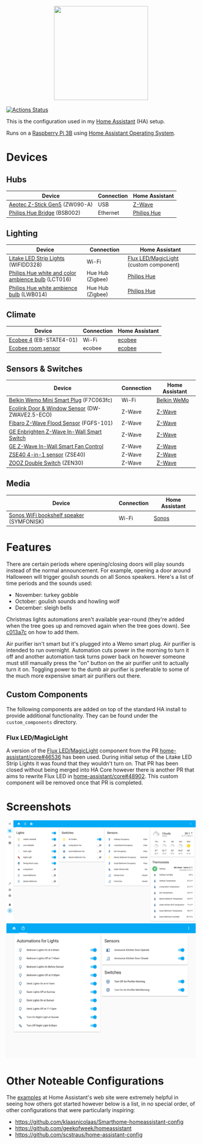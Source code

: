 <p align="center">
<img src="https://github.com/home-assistant/assets/blob/master/misc/loading-screen.gif" width="250" height="250" />
</p>

[![Actions Status](https://github.com/tetsuo13/home-assistant/workflows/Test%20config/badge.svg)](https://github.com/tetsuo13/home-assistant/actions)

This is the configuration used in my [Home Assistant](https://home-assistant.io/) (HA) setup.

Runs on a [Raspberry Pi 3B](https://www.raspberrypi.org/products/raspberry-pi-3-model-b/) using [Home Assistant Operating System](https://github.com/home-assistant/operating-system).

# Devices

## Hubs

| Device | Connection | Home Assistant |
| ------ | ---------- | -------------- |
| [Aeotec Z-Stick Gen5](https://aeotec.com/z-wave-usb-stick/index.html) (ZW090-A) | USB | [Z-Wave](https://www.home-assistant.io/integrations/zwave/) |
| [Philips Hue Bridge](https://www2.meethue.com/en-us/p/hue-bridge/046677458478) (BSB002) | Ethernet | [Philips Hue](https://www.home-assistant.io/integrations/hue) |

## Lighting

| Device | Connection | Home Assistant |
| ------ | ---------- | -------------- |
| [Litake LED Strip Lights](https://www.litakeled.com/collections/party-lights/products/litake-led-strip-lights-32-8ft) (WIFIDD328) | Wi-Fi | [Flux LED/MagicLight](https://www.home-assistant.io/integrations/flux_led/) (custom component) |
| [Philips Hue white and color ambience bulb](https://www2.meethue.com/en-us/p/hue-white-and-color-ambiance-single-bulb-e26/046677464486) (LCT016) | Hue Hub (Zigbee) | [Philips Hue](https://www.home-assistant.io/integrations/hue) |
| [Philips Hue white ambience bulb](https://www2.meethue.com/en-us/p/hue-single-bulb-e26/046677461003) (LWB014) | Hue Hub (Zigbee) | [Philips Hue](https://www.home-assistant.io/integrations/hue) |

## Climate

| Device | Connection | Home Assistant |
| ------ | ---------- | -------------- |
| [Ecobee 4](https://www.ecobee.com/en-us/smart-thermostats/smart-wifi-thermostat-with-voice-control/) (EB-STATE4-01) | Wi-Fi | [ecobee](https://www.home-assistant.io/integrations/ecobee) |
| [Ecobee room sensor](https://www.ecobee.com/room-sensors/) | ecobee | [ecobee](https://www.home-assistant.io/integrations/ecobee) |

## Sensors & Switches

| Device | Connection | Home Assistant |
| ------ | ---------- | -------------- |
| [Belkin Wemo Mini Smart Plug](https://www.belkin.com/us/support-article?articleNum=226110) (F7C063fc) | Wi-Fi | [Belkin WeMo](https://www.home-assistant.io/integrations/wemo) |
| [Ecolink Door & Window Sensor](https://discoverecolink.com/product/z-wave-door-window-sensor-oem/) (DW-ZWAVE2.5-ECO) | Z-Wave | [Z-Wave](https://www.home-assistant.io/integrations/zwave) |
| [Fibaro Z-Wave Flood Sensor](https://www.fibaro.com/en/products/flood-sensor/) (FGFS-101) | Z-Wave | [Z-Wave](https://www.home-assistant.io/integrations/zwave) |
| [GE Enbrighten Z-Wave In-Wall Smart Switch](https://byjasco.com/ge-enbrighten-z-wave-commercial-grade-wall-smart-switch-quickfit-and-simplewire) | Z-Wave | [Z-Wave](https://www.home-assistant.io/integrations/zwave) |
| [GE Z-Wave In-Wall Smart Fan Control](https://byjasco.com/catalog/product/view/id/3334/s/ge-z-wave-plus-wall-smart-fan-control/) | Z-Wave | [Z-Wave](https://www.home-assistant.io/integrations/zwave) |
| [ZSE40 4-in-1 sensor](https://www.getzooz.com/zooz-zse40-4-in-1-sensor.html) (ZSE40) | Z-Wave | [Z-Wave](https://www.home-assistant.io/integrations/zwave) |
| [ZOOZ Double Switch](https://www.getzooz.com/zooz-zen30-double-switch.html) (ZEN30) | Z-Wave | [Z-Wave](https://www.home-assistant.io/integrations/zwave) |

## Media

| Device | Connection | Home Assistant |
| ------ | ---------- | -------------- |
| [Sonos WiFi bookshelf speaker](https://www.sonos.com/en-us/symfonisk-by-sonos-and-ikea) (SYMFONISK) | Wi-Fi | [Sonos](https://www.home-assistant.io/integrations/sonos) |

# Features

There are certain periods where opening/closing doors will play sounds instead of the normal announcement. For example, opening a door around Halloween will trigger goulish sounds on all Sonos speakers. Here's a list of time periods and the sounds used:

* November: turkey gobble
* October: goulish sounds and howling wolf
* December: sleigh bells

Christmas lights automations aren't available year-round (they're added when the tree goes up and removed again when the tree goes down). See [c013a7c](https://github.com/tetsuo13/home-assistant-config/commit/c013a7c10aa19f6366598c1a0cd125f82ec8b465) on how to add them.

Air purifier isn't smart but it's plugged into a Wemo smart plug. Air purifier is intended to run overnight. Automation cuts power in the morning to turn it off and another automation task turns power back on however someone must still manually press the "on" button on the air purifier unit to actually turn it on. Toggling power to the dumb air purifier is preferable to some of the much more expensive smart air purifiers out there.

## Custom Components

The following components are added on top of the standard HA install to provide additional functionality. They can be found under the `custom_components` directory.

### Flux LED/MagicLight

A version of the [Flux LED/MagicLight](https://www.home-assistant.io/integrations/flux_led/) component from the PR [home-assistant/core#46536](https://github.com/home-assistant/core/pull/46536) has been used. During initial setup of the Litake LED Strip Lights it was found that they wouldn't turn on. That PR has been closed without being merged into HA Core however there is another PR that aims to rewrite Flux LED in [home-assistant/core#48902](https://github.com/home-assistant/core/pull/48902). This custom component will be removed once that PR is completed.

# Screenshots

![UI](screenshots/home.png "Home page")
![UI](screenshots/automations.png "Automations")

# Other Noteable Configurations

The [examples](https://www.home-assistant.io/examples/) at Home Assistant's web site were extremely helpful in seeing how others got started however below is a list, in no special order, of other configurations that were particularly inspiring:

* https://github.com/klaasnicolaas/Smarthome-homeassistant-config
* https://github.com/geekofweek/homeassistant
* https://github.com/scstraus/home-assistant-config

